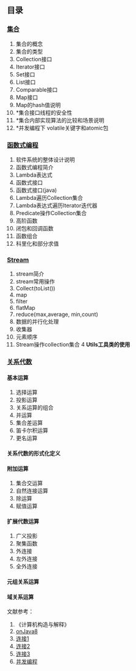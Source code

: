 ## 目录
### [**集合**](https://github.com/chenwei1905/JavaLearning/blob/master/Collection.md)  
1. 集合的概念
2. 集合的类型  
3. Collection接口    
4. Iterator接口    
5. Set接口   
6. List接口   
7. Comparable接口      
8. Map接口      
9. Map的hash值说明  
10. \*集合接口线程的安全性  
11. \*集合内部实现算法的比较和场景说明  
12. \*并发编程下 volatile关键字和atomic包
### [**函数式编程**](https://github.com/chenwei1905/JavaLearning/blob/master/FunctionProgramming.md)
1. 软件系统的整体设计说明
2. 函数式编程简介  
3. Lambda表达式  
4. 函数式接口 
5. 函数式接口(java)  
6. Lambda遍历Collection集合  
7. Lambda表达式遍历Iterator迭代器  
8. Predicate操作Collection集合  
9. 高阶函数
10. 闭包和回调函数
11. 函数组合
12. 科里化和部分求值
### [**Stream**](https://github.com/chenwei1905/JavaLearning/blob/master/Stream.md)  
1. stream简介  
2. stream常用操作  
3. Collect(toList())  
4. map  
5. filter    
6. flatMap  
7. reduce(max,average, min,count)  
8. 数据的并行化处理  
9. 收集器  
10. 元素顺序 
11. Stream操作collection集合 
4 **Utils工具类的使用**  
  


### [**关系代数**](https://github.com/chenwei1905/JavaLearning/blob/master/RelationAlgebra.md)  
#### 基本运算  
1. 选择运算  
2. 投影运算  
3. 关系运算的组合  
4. 并运算  
5. 集合差运算  
6. 笛卡尔积运算  
7. 更名运算  
#### 关系代数的形式化定义  
#### 附加运算  
1. 集合交运算  
2. 自然连接运算  
3. 除运算  
4. 赋值运算  
#### 扩展代数运算  
1. 广义投影  
2. 聚集函数  
3. 外连接  
4. 左外连接  
5. 全外连接 
#### 元组关系运算
#### 域关系运算



文献参考：
1. 《计算机构造与解释》
2. [onJava8](https://github.com/LingCoder/OnJava8)
3. [连接1](https://wenku.baidu.com/view/38f17b1fc5da50e2524d7fad.html)
4. [连接2](https://www.cnblogs.com/snowInPluto/p/5981400.html)
5. [连接3](http://c.biancheng.net/view/6805.html)
6. [并发编程](https://www.cnblogs.com/java-chen-hao/p/9968544.html)



